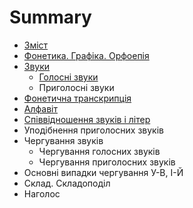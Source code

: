 # Summary

* [Зміст](README.md)
* [Фонетика. Графіка. Орфоепія](fonetika_grafka_orfoepya.md)
* [Звуки](1/zvuki.md)
   * [Голосні звуки](1/golosn_zvuki.md)
   * Приголосні звуки
* [Фонетична транскрипція](1/fonetichna_transkriptsya.md)
* [Алфавіт](1/alfavt.md)
* [Співвідношення звуків і літер](1/spvvdnoshennya_zvukv__lter.md)
* Уподібнення приголосних звуків
* Чергування звуків
   * Чергування голосних звуків
   * Чергування приголосних звуків
* Основні випадки чергування У-В, І-Й
* Склад. Складоподіл
* Наголос

